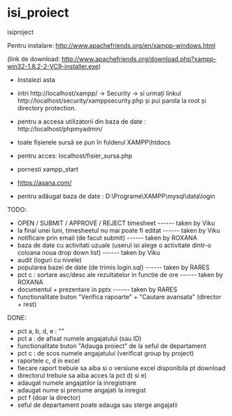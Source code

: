 isi_proiect
===========

isiproject

Pentru instalare: http://www.apachefriends.org/en/xampp-windows.html

(link de download: http://www.apachefriends.org/download.php?xampp-win32-1.8.2-2-VC9-installer.exe)

* Instalezi asta
* intri http://localhost/xampp/ -> Security -> si urmați linkul http://localhost/security/xamppsecurity.php și pui 
parola la root și directory protection.
* pentru a accesa utilizatorii din baza de date : http://localhost/phpmyadmin/
* toate fișierele sursă se pun în folderul XAMPP\htdocs
* pentru acces: localhost/fisier_sursa.php
* pornesti xampp_start

* https://asana.com/


* pentru adăugat baza de date : D:\Programe\XAMPP\mysql\data\login


TODO:

- OPEN / SUBMIT / APPROVE / REJECT timesheet ------ taken by Viku
- la final unei luni, timesheetul nu mai poate fi editat ------ taken by Viku
- notificare prin email (de facut submit) ------ taken by ROXANA
- baza de date cu activitati uzuale (userul isi alege o activitate dintr-o coloana noua drop down list) ------ taken by Viku
- audit (loguri cu nivele)
- popularea bazei de date (de trimis login.sql) ------ taken by RARES
- pct c : sortare asc/desc ale rezultatelor in functie de ore ------ taken by ROXANA
- documentul + prezentare in pptx ------ taken by RARES
- functionalitate buton "Verifica rapoarte" + "Cautare avansata" (director + rest)




DONE:
- pct a, b, d, e : ""
- pct a : de afisat numele angajatului (sau ID)
- functionalitate buton "Adauga proiect" de la seful de departament
- pct c : de scos numele angajatului (verificat group by project)
- raportele c, d in excel
- fiecare raport trebuie sa aiba si o versiune excel disponibila pt download
- directorul trebuie sa aiba acces la pct d) si e)
- adaugat numele angajatilor la inregistrare
- adaugat nume si prenume angajati la inregist
- pct f (doar la director)
- seful de departament poate adauga sau sterge angajatii